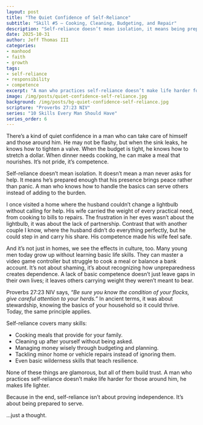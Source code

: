 ```yaml
---
layout: post
title: "The Quiet Confidence of Self-Reliance"
subtitle: "Skill #5 – Cooking, Cleaning, Budgeting, and Repair"
description: "Self-reliance doesn’t mean isolation, it means being prepared to serve. True confidence is found in competence that makes life lighter for others."
date: 2025-10-31
author: Jeff Thomas III
categories:  
- manhood  
- faith  
- growth
tags:  
- self-reliance  
- responsibility  
- competence  
excerpt: "A man who practices self-reliance doesn’t make life harder for those around him, he makes life lighter."
image: /img/posts/quiet-confidence-self-reliance.jpg
background: /img/posts/bg-quiet-confidence-self-reliance.jpg
scripture: "Proverbs 27:23 NIV"
series: "10 Skills Every Man Should Have"
series_order: 6
---
```


There’s a kind of quiet confidence in a man who can take care of himself and those around him. He may not be flashy, but when the sink leaks, he knows how to tighten a valve. When the budget is tight, he knows how to stretch a dollar. When dinner needs cooking, he can make a meal that nourishes. It’s not pride, it’s competence.  

Self-reliance doesn’t mean isolation. It doesn’t mean a man never asks for help. It means he’s prepared enough that his presence brings peace rather than panic. A man who knows how to handle the basics can serve others instead of adding to the burden.  

I once visited a home where the husband couldn’t change a lightbulb without calling for help. His wife carried the weight of every practical need, from cooking to bills to repairs. The frustration in her eyes wasn’t about the lightbulb, it was about the lack of partnership. Contrast that with another couple I know, where the husband didn’t do everything perfectly, but he could step in and carry his share. His competence made his wife feel safe.  

And it’s not just in homes, we see the effects in culture, too. Many young men today grow up without learning basic life skills. They can master a video game controller but struggle to cook a meal or balance a bank account. It’s not about shaming, it’s about recognizing how unpreparedness creates dependence. A lack of basic competence doesn’t just leave gaps in their own lives; it leaves others carrying weight they weren’t meant to bear.  

Proverbs 27:23 NIV says, *“Be sure you know the condition of your flocks, give careful attention to your herds.”*  In ancient terms, it was about stewardship, knowing the basics of your household so it could thrive. Today, the same principle applies.  

Self-reliance covers many skills:  
- Cooking meals that provide for your family.  
- Cleaning up after yourself without being asked.  
- Managing money wisely through budgeting and planning.  
- Tackling minor home or vehicle repairs instead of ignoring them.  
- Even basic wilderness skills that teach resilience.  

None of these things are glamorous, but all of them build trust. A man who practices self-reliance doesn’t make life harder for those around him, he makes life lighter.  

Because in the end, self-reliance isn’t about proving independence. It’s about being prepared to serve.  

…just a thought.  

<!--stackedit_data:
eyJoaXN0b3J5IjpbMTkzMjgyMjMyNV19
-->